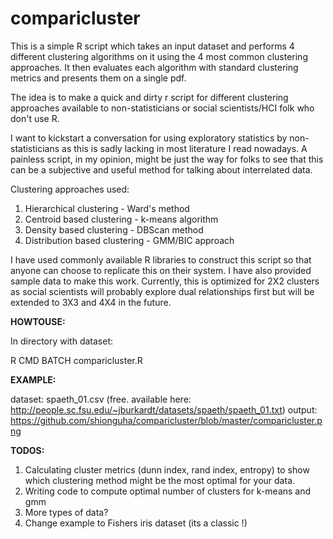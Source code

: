 comparicluster
==============

This is a simple R script which takes an input dataset and performs 4 different clustering algorithms on it using the 4 most common clustering approaches. It then evaluates each algorithm with standard clustering metrics and presents them on a single pdf.

The idea is to make a quick and dirty r script for different clustering approaches available to non-statisticians or social scientists/HCI folk who don't use R. 

I want to kickstart a conversation for using exploratory statistics by non-statisticians as this is sadly lacking in most literature I read nowadays. A painless script, in my opinion, might be just the way for folks to see that this can be a subjective and useful method for talking about interrelated data.

Clustering approaches used:

1. Hierarchical clustering - Ward's method
2. Centroid based clustering - k-means algorithm
3. Density based clustering - DBScan method
4. Distribution based clustering - GMM/BIC approach

I have used commonly available R libraries to construct this script so that anyone can choose to replicate this on their system. I have also provided sample data to make this work. Currently, this is optimized for 2X2 clusters as social scientists will probably explore dual relationships first but will be extended to 3X3 and 4X4 in the future.

<b>HOWTOUSE:</b>

In directory with dataset:

R CMD BATCH comparicluster.R

<b>EXAMPLE:</b>

dataset: spaeth_01.csv (free. available here: http://people.sc.fsu.edu/~jburkardt/datasets/spaeth/spaeth_01.txt)
output: https://github.com/shionguha/comparicluster/blob/master/comparicluster.png

<b>TODOS:</b>

1. Calculating cluster metrics (dunn index, rand index, entropy) to show which clustering method might be the most optimal for your data.
2. Writing code to compute optimal number of clusters for k-means and gmm
3. More types of data?
4. Change example to Fishers iris dataset (its a classic !)
